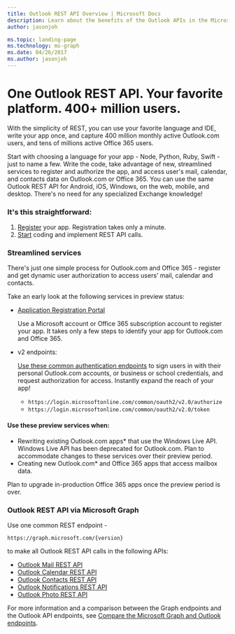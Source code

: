 ```yaml
---
title: Outlook REST API Overview | Microsoft Docs
description: Learn about the benefits of the Outlook APIs in the Microsoft Graph.
author: jasonjoh

ms.topic: landing-page
ms.technology: ms-graph
ms.date: 04/26/2017
ms.author: jasonjoh
---
```


# One Outlook REST API. Your favorite platform. 400+ million users.

With the simplicity of REST, you can use your favorite language and IDE, write your app once, and capture 400 million monthly active Outlook.com users, and tens of millions active Office 365 users.

Start with choosing a language for your app - Node, Python, Ruby, Swift - just to name a few. Write the code, take advantage of new, streamlined services to register and authorize the app, and access user's mail, calendar, and contacts data on Outlook.com or Office 365. You can use the same Outlook REST API for Android, iOS, Windows, on the web, mobile, and desktop. There's no need for any specialized Exchange knowledge!

### It's this straightforward:

1. [Register](https://apps.dev.microsoft.com/) your app. Registration takes only a minute.
1. [Start](get-started.md) coding and implement REST API calls.

### Streamlined services

There's just one simple process for Outlook.com and Office 365 - register and get dynamic user authorization to access users’ mail, calendar and contacts.

Take an early look at the following services in preview status:

- [Application Registration Portal](https://apps.dev.microsoft.com/)

    Use a Microsoft account or Office 365 subscription account to register your app. It takes only a few steps to identify your app for Outlook.com and Office 365. 

- v2 endpoints:

    [Use these common authentication endpoints](/azure/active-directory/develop/active-directory-appmodel-v2-overview) to sign users in with their personal Outlook.com accounts, or business or school credentials, and request authorization for access. Instantly expand the reach of your app!

    - `https://login.microsoftonline.com/common/oauth2/v2.0/authorize`
    - `https://login.microsoftonline.com/common/oauth2/v2.0/token`

#### Use these preview services when:

- Rewriting existing Outlook.com apps* that use the Windows Live API. Windows Live API has been deprecated for Outlook.com. Plan to accommodate changes to these services over their preview period.
- Creating new Outlook.com* and Office 365 apps that access mailbox data.

Plan to upgrade in-production Office 365 apps once the preview period is over.

### Outlook REST API via Microsoft Graph

Use one common REST endpoint -

```http
https://graph.microsoft.com/{version} 
```

to make all Outlook REST API calls in the following APIs:

- [Outlook Mail REST API](https://developer.microsoft.com/en-us/graph/docs/api-reference/v1.0/resources/message)
- [Outlook Calendar REST API](https://developer.microsoft.com/en-us/graph/docs/api-reference/v1.0/resources/calendar)
- [Outlook Contacts REST API](https://developer.microsoft.com/en-us/graph/docs/api-reference/v1.0/resources/contact)
- [Outlook Notifications REST API](https://developer.microsoft.com/en-us/graph/docs/api-reference/v1.0/resources/webhooks)
- [Outlook Photo REST API](https://developer.microsoft.com/en-us/graph/docs/api-reference/v1.0/resources/profilephoto)

For more information and a comparison between the Graph endpoints and the Outlook API endpoints, see [Compare the Microsoft Graph and Outlook endpoints](compare-graph-outlook.md).